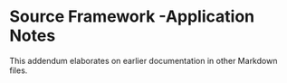 # Source Framework -Application Notes

This addendum elaborates on earlier documentation in other Markdown files.

